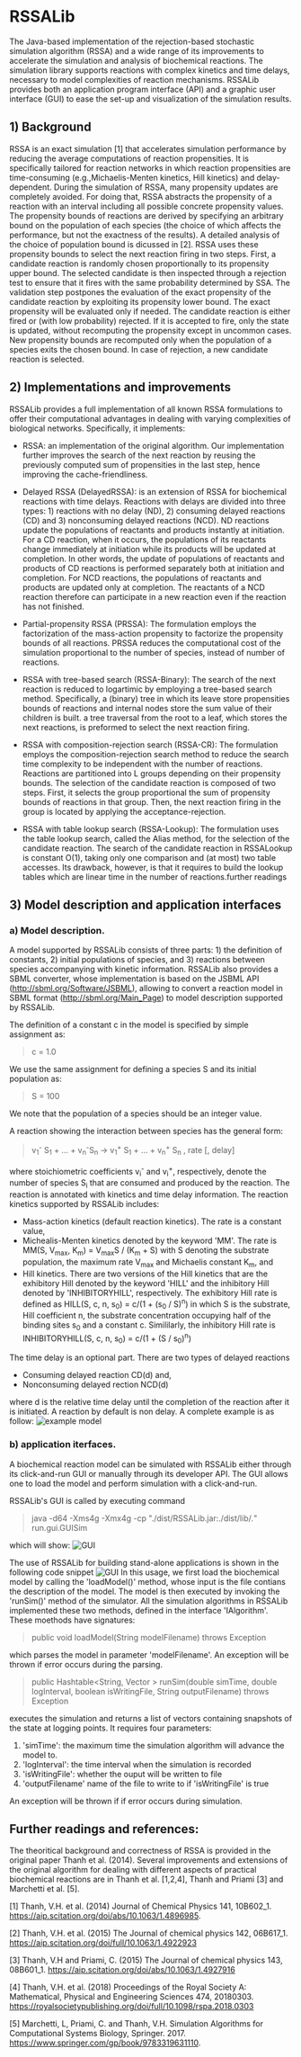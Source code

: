 # RSSALib
The Java-based implementation of the rejection-based stochastic simulation algorithm (RSSA) and a wide range of its improvements to accelerate the simulation and analysis of biochemical reactions. The simulation library supports reactions with complex kinetics and time delays, necessary to model complexities of reaction mechanisms. RSSALib provides both an application program interface (API) and a graphic user interface (GUI) to ease the set-up and visualization of the simulation results. 

## 1) Background
RSSA is an exact simulation [1] that accelerates simulation performance by reducing the average computations of reaction propensities. It is specifically tailored for reaction networks in which reaction propensities are time-consuming (e.g.,Michaelis-Menten kinetics, Hill kinetics) and delay-dependent. During the simulation of RSSA, many propensity updates are completely avoided. For doing that, RSSA abstracts the propensity of a reaction with an interval including all possible concrete propensity values. The propensity bounds of reactions are derived by specifying an arbitrary bound on the population of each species (the choice of which affects the performance, but not the exactness of the results). A detailed analysis of the choice of population bound is dicussed in [2]. RSSA uses these propensity bounds to select the next reaction firing in two steps. First, a candidate reaction is randomly chosen proportionally to its propensity upper bound. The selected candidate is then inspected through a rejection test to ensure that it fires with the same probability determined by SSA. The validation step postpones the evaluation of the exact propensity of the candidate reaction by exploiting its propensity lower bound. The exact propensity will be evaluated only if needed. The candidate reaction is either fired or (with low probability) rejected. If it is accepted to fire, only the state is updated, without recomputing the propensity except in uncommon cases. New propensity bounds are recomputed only when the population of a species exits the chosen bound. In case of rejection, a new candidate reaction is selected. 

## 2) Implementations and improvements
RSSALib provides a full implementation of all known RSSA formulations to offer their computational advantages in dealing with varying complexities of biological networks. Specifically, it implements:

* RSSA: an implementation of the original algorithm. Our implementation further improves the search of the next reaction by reusing the previously computed sum of propensities in the last step, hence improving the cache-friendliness.

* Delayed RSSA (DelayedRSSA): is an extension of RSSA for biochemical reactions with time delays. Reactions with delays are divided into three types: 1) reactions with no delay (ND), 2) consuming delayed reactions (CD) and 3) nonconsuming delayed reactions (NCD). ND reactions update the populations of reactants and products instantly at initiation. For a CD reaction, when it occurs, the populations of its reactants change immediately at initiation while its products will be updated at completion. In other words, the update of populations of reactants and products of CD reactions is performed separately both at initiation and completion. For NCD reactions, the populations of reactants and products are updated only at completion. The reactants of a NCD reaction therefore can participate in a new reaction even if the reaction has not finished.

* Partial-propensity RSSA (PRSSA): The formulation employs the factorization of the mass-action propensity to factorize the propensity bounds of all reactions. PRSSA reduces the computational cost of the simulation proportional to the number of species, instead of number of reactions. 

* RSSA with tree-based search (RSSA-Binary): The search of the next reaction is reduced to logartimic by employing a tree-based search method. Specifically, a (binary) tree in which its leave store propensities bounds of reactions and internal nodes store the sum value of their children is built. a tree traversal from the root to a leaf, which stores the next reactions, is preformed to select the next reaction firing. 

* RSSA with composition-rejection search (RSSA-CR): The formulation employs the composition-rejection search method to reduce the search time complexity to be independent with the number of reactions. Reactions are partitioned into L groups  depending on their propensity bounds. The selection of the candidate reaction is composed of two steps. First, it selects the group proportional the sum of propensity bounds of reactions in that group. Then, the next reaction firing in the group is located by applying the acceptance-rejection. 

* RSSA with table lookup search (RSSA-Lookup): The formulation uses the table lookup search, called the Alias method, for the selection of the candidate reaction. The search of the candidate reaction in RSSALookup is constant O(1), taking only one comparison and (at most) two table accesses. Its drawback, however, is that it requires to build the lookup tables which are linear time in the number of reactions.further readings

## 3) Model description and application interfaces
### a) Model description. 
A model supported by RSSALib consists of three parts: 1) the definition of constants, 2) initial populations of species, and 3) reactions between species accompanying with kinetic information. RSSALib also provides a SBML converter, whose implementation is based on the JSBML API (http://sbml.org/Software/JSBML), allowing to convert a reaction model in SBML format (http://sbml.org/Main_Page) to model description supported by RSSALib. 

The definition of a constant c in the model is specified by simple assignment as: 
> c = 1.0

We use the same assignment for defining a species S and its initial population as:
> S = 100

We note that the population of a species should be an integer value. 

A reaction showing the interaction between species has the general form:
> v<sub>1</sub><sup>-</sup> S<sub>1</sub> + ... + v<sub>n</sub><sup>-</sup>S<sub>n</sub> -> v<sub>1</sub><sup>+</sup> S<sub>1</sub> + ... + v<sub>n</sub><sup>+</sup> S<sub>n</sub> , rate [, delay]

where stoichiometric coefficients v<sub>i</sub><sup>-</sup> and v<sub>i</sub><sup>+</sup>, respectively, denote the number of species S<sub>i</sub> that are consumed and produced by the reaction. The reaction is annotated with kinetics and time delay information. The reaction kinetics supported by RSSALib includes:

- Mass-action kinetics (default reaction kinetics). The rate is a constant value,
- Michealis-Menten kinetics denoted by the keyword 'MM'. The rate is MM(S, V<sub>max</sub>, K<sub>m</sub>) = V<sub>max</sub>S / (K<sub>m</sub> + S) with S denoting the substrate population, the maximum rate V<sub>max</sub> and Michaelis constant K<sub>m</sub>, and
- Hill kinetics. There are two versions of the Hill kinetics that are the exhibitory Hill denoted by the keyword 'HILL' and the inhibitory Hill denoted by 'INHIBITORYHILL', respectively. The exhibitory Hill rate is defined as HILL(S, c, n, s<sub>0</sub>) = c/(1 + (s<sub>0</sub> / S)<sup>n</sup>) in which S is the substrate, Hill coefficient n, the substrate concentration occupying half of the binding sites s<sub>0</sub> and a constant c. Simililarly, the inhibitory Hill rate is INHIBITORYHILL(S, c, n, s<sub>0</sub>) = c/(1 + (S / s<sub>0</sub>)<sup>n</sup>) 

The time delay is an optional part. There are two types of delayed reactions
- Consuming delayed reaction CD(d) and,
- Nonconsuming delayed rection NCD(d) 

where d is the relative time delay until the completion of the reaction after it is initiated. A reaction by default is non delay. A complete example is as follow:
![example model](figs/model_template.gif)

### b) application iterfaces.
A biochemical reaction model can be simulated with RSSALib either through its click-and-run GUI or manually through its developer API. The GUI allows one to load the model and perform simulation with a click-and-run. 

RSSALib's GUI is called by executing command
> java -d64 -Xms4g -Xmx4g -cp "./dist/RSSALib.jar:./dist/lib/*.*" run.gui.GUISim

which will show:
![GUI ](figs/gui_rssa.gif)

The use of RSSALib for building stand-alone applications is shown in the following code snippet
![GUI ](figs/api_rssa.gif)
In this usage, we first load the biochemical model by calling the 'loadModel()' method, whose input is the file contians the description of the model. The model is then executed by invoking the 'runSim()' method of the simulator. All the simulation algorithms in RSSALib implemented these two methods, defined in the interface 'IAlgorithm'. These moethods have signatures:
> public void loadModel(String modelFilename) throws Exception

which parses the model in parameter 'modelFilename'. An exception will be thrown if error occurs during the parsing.

> public Hashtable<String, Vector<Double> > runSim(double simTime, double logInterval, boolean isWritingFile, String outputFilename) throws Exception
 
executes the simulation and returns a list of vectors containing snapshots of the state at logging points. It requires four parameters: 
 1. 'simTime': the maximum time the simulation algorithm will advance the model to.
 2. 'logInterval': the time interval when the simulation is recorded
 3. 'isWritingFile': whether the ouput will be written to file
 4. 'outputFilename' name of the file to write to if 'isWritingFile' is true

An exception will be thrown if if error occurs during simulation.

## Further readings and references:

The theoritical background and correctness of RSSA is provided in the original paper Thanh et al. (2014). Several improvements and extensions of the original algorithm for dealing with different aspects of practical biochemical reactions are in Thanh et al. [1,2,4], Thanh and Priami [3] and Marchetti et al. [5]. 

[1] Thanh, V.H. et al. (2014) Journal of Chemical Physics 141, 10B602_1. https://aip.scitation.org/doi/abs/10.1063/1.4896985.

[2] Thanh, V.H. et al. (2015) The Journal of chemical physics 142, 06B617_1. https://aip.scitation.org/doi/full/10.1063/1.4922923

[3] Thanh, V.H and Priami, C. (2015) The Journal of chemical physics 143, 08B601_1. https://aip.scitation.org/doi/abs/10.1063/1.4927916

[4] Thanh, V.H. et al. (2018) Proceedings of the Royal Society A: Mathematical, Physical and Engineering Sciences 474, 20180303. https://royalsocietypublishing.org/doi/full/10.1098/rspa.2018.0303

[5] Marchetti, L, Priami, C. and Thanh, V.H. Simulation Algorithms for Computational Systems Biology, Springer. 2017. https://www.springer.com/gp/book/9783319631110.
